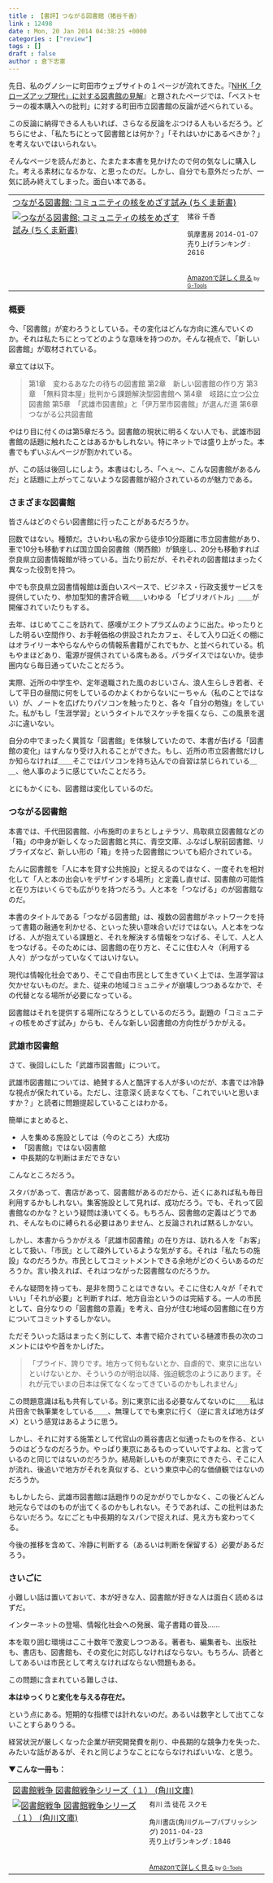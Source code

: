 ```yaml
---
title : 【書評】つながる図書館（猪谷千香）
link : 12498
date : Mon, 20 Jan 2014 04:38:25 +0000
categories : ["review"]
tags : []
draft : false
author : 倉下忠憲
---
```


先日、私のグノシーに町田市ウェブサイトの１ページが流れてきた。『<a href="http://www.city.machida.tokyo.jp/bunka/bunka_geijutsu/cul/cul08library/announce/announce03.html" target="_blank">NHK「クローズアップ現代」に対する図書館の見解</a>』と題されたページでは、「ベストセラーの複本購入への批判」に対する町田市立図書館の反論が述べられている。

この反論に納得できる人もいれば、さらなる反論をぶつける人もいるだろう。どちらにせよ、「私たちにとって図書館とは何か？」「それはいかにあるべきか？」を考えないではいられない。

そんなページを読んだあと、たまたま本書を見かけたので何の気なしに購入した。考える素材になるかな、と思ったのだ。しかし、自分でも意外だったが、一気に読み終えてしまった。面白い本である。

<table  border="0" cellpadding="5"><tr><td colspan="2"><a href="http://www.amazon.co.jp/%E3%81%A4%E3%81%AA%E3%81%8C%E3%82%8B%E5%9B%B3%E6%9B%B8%E9%A4%A8-%E3%82%B3%E3%83%9F%E3%83%A5%E3%83%8B%E3%83%86%E3%82%A3%E3%81%AE%E6%A0%B8%E3%82%92%E3%82%81%E3%81%96%E3%81%99%E8%A9%A6%E3%81%BF-%E3%81%A1%E3%81%8F%E3%81%BE%E6%96%B0%E6%9B%B8-%E7%8C%AA%E8%B0%B7-%E5%8D%83%E9%A6%99/dp/4480067566%3FSubscriptionId%3D15SMZCTB9V8NGR2TW082%26tag%3Drashita1000-22%26linkCode%3Dxm2%26camp%3D2025%26creative%3D165953%26creativeASIN%3D4480067566" target="_top">つながる図書館: コミュニティの核をめざす試み (ちくま新書)</a><img src="http://www.assoc-amazon.jp/e/ir?t=rashita1000-22&l=ur2&o=9" width="1" height="1" style="border: none;" alt="" /></td></tr><tr><td valign="top"><a href="http://www.amazon.co.jp/%E3%81%A4%E3%81%AA%E3%81%8C%E3%82%8B%E5%9B%B3%E6%9B%B8%E9%A4%A8-%E3%82%B3%E3%83%9F%E3%83%A5%E3%83%8B%E3%83%86%E3%82%A3%E3%81%AE%E6%A0%B8%E3%82%92%E3%82%81%E3%81%96%E3%81%99%E8%A9%A6%E3%81%BF-%E3%81%A1%E3%81%8F%E3%81%BE%E6%96%B0%E6%9B%B8-%E7%8C%AA%E8%B0%B7-%E5%8D%83%E9%A6%99/dp/4480067566%3FSubscriptionId%3D15SMZCTB9V8NGR2TW082%26tag%3Drashita1000-22%26linkCode%3Dxm2%26camp%3D2025%26creative%3D165953%26creativeASIN%3D4480067566" target="_top"><img src="http://ecx.images-amazon.com/images/I/41wjJIhV2-L._SL160_.jpg" border="0" alt="つながる図書館: コミュニティの核をめざす試み (ちくま新書)" /></a></td><td valign="top"><font size="-1">猪谷 千香 <br /><br />筑摩書房  2014-01-07<br />売り上げランキング : 2616<br /><br /><br /><a href="http://www.amazon.co.jp/%E3%81%A4%E3%81%AA%E3%81%8C%E3%82%8B%E5%9B%B3%E6%9B%B8%E9%A4%A8-%E3%82%B3%E3%83%9F%E3%83%A5%E3%83%8B%E3%83%86%E3%82%A3%E3%81%AE%E6%A0%B8%E3%82%92%E3%82%81%E3%81%96%E3%81%99%E8%A9%A6%E3%81%BF-%E3%81%A1%E3%81%8F%E3%81%BE%E6%96%B0%E6%9B%B8-%E7%8C%AA%E8%B0%B7-%E5%8D%83%E9%A6%99/dp/4480067566%3FSubscriptionId%3D15SMZCTB9V8NGR2TW082%26tag%3Drashita1000-22%26linkCode%3Dxm2%26camp%3D2025%26creative%3D165953%26creativeASIN%3D4480067566" target="_top">Amazonで詳しく見る</a></font><font size="-2"> by <a href="http://www.goodpic.com/mt/aws/index.html" >G-Tools</a></font></td></tr></table>


<H3>概要</H3>今、「図書館」が変わろうとしている。その変化はどんな方向に進んでいくのか。それは私たちにとってどのような意味を持つのか。そんな視点で、「新しい図書館」が取材されている。

章立ては以下。

<blockquote>
第1章　変わるあなたの待ちの図書館
第2章　新しい図書館の作り方
第3章　「無料貸本屋」批判から課題解決型図書館へ
第4章　岐路に立つ公立図書館
第5章　「武雄市図書館」と「伊万里市図書館」が選んだ道
第6章　つながる公共図書館
</blockquote>

やはり目に付くのは第5章だろう。図書館の現状に明るくない人でも、武雄市図書館の話題に触れたことはあるかもしれない。特にネットでは盛り上がった。本書でもずいぶんページが割かれている。

が、この話は後回しにしよう。本書はむしろ、「へぇ〜、こんな図書館があるんだ」と話題に上がってこないような図書館が紹介されているのが魅力である。

<H3>さまざまな図書館</H3>皆さんはどのぐらい図書館に行ったことがあるだろうか。

回数ではない。種類だ。さいわい私の家から徒歩10分距離に市立図書館があり、車で10分も移動すれば国立国会図書館（関西館）が鎮座し、20分も移動すれば奈良県立図書情報館が待っている。当たり前だが、それぞれの図書館はまったく異なった役割を持つ。

中でも奈良県立図書情報館は面白いスペースで、ビジネス・行政支援サービスを提供していたり、参加型知的書評合戦＿＿いわゆる 「ビブリオバトル」＿＿が開催されていたりもする。

去年、はじめてここを訪れて、感嘆がエクトプラズムのように出た。ゆったりとした明るい空間作り、お手軽価格の併設されたカフェ、そして入り口近くの棚にはオライリー本やらなんやらの情報系書籍がこれでもか、と並べられている。机もやまほどあり、電源が提供されている席もある。パラダイスではないか。徒歩圏内なら毎日通っていたことだろう。

実際、近所の中学生や、定年退職された風のおじいさん、浪人生らしき若者、そして平日の昼間に何をしているのかよくわからないにーちゃん（私のことではない）が、ノートを広げたりパソコンを触ったりと、各々「自分の勉強」をしていた。私がもし「生涯学習」というタイトルでスケッチを描くなら、この風景を選ぶに違いない。

自分の中でまったく異質な「図書館」を体験していたので、本書が告げる「図書館の変化」はすんなり受け入れることができた。もし、近所の市立図書館だけしか知らなければ＿＿そこではパソコンを持ち込んでの自習は禁じられている＿＿、他人事のように感じていたことだろう。

とにもかくにも、図書館は変化しているのだ。
<H3>つながる図書館</H3>本書では、千代田図書館、小布施町のまちとしょテラソ、鳥取県立図書館などの「箱」の中身が新しくなった図書館と共に、青空文庫、ふなばし駅前図書館、リブライズなど、新しい形の「箱」を持った図書館についても紹介されている。

たんに図書館を「人に本を貸す公共施設」と捉えるのではなく、一度それを相対化して「人と本の出会いをデザインする場所」と定義し直せば、図書館の可能性と在り方はいくらでも広がりを持つだろう。人と本を「つなげる」のが図書館なのだ。

本書のタイトルである「つながる図書館」は、複数の図書館がネットワークを持って書籍の融通を利かせる、といった狭い意味合いだけではない。人と本をつなげる、人が抱えている課題と、それを解決する情報をつなげる、そして、人と人をつなげる。そのためには、図書館の在り方と、そこに住む人々（利用する人々）がつながっていなくてはいけない。

現代は情報化社会であり、そこで自由市民として生きていく上では、生涯学習は欠かせないものだ。また、従来の地域コミュニティが崩壊しつつあるなかで、その代替となる場所が必要になっている。

図書館はそれを提供する場所になろうとしているのだろう。副題の「コミュニティの核をめざす試み」からも、そんな新しい図書館の方向性がうかがえる。

<H3>武雄市図書館</H3>さて、後回しにした「武雄市図書館」について。

武雄市図書館については、絶賛する人と酷評する人が多いのだが、本書では冷静な視点が保たれている。ただし、注意深く読まなくても、「これでいいと思いますか？」と読者に問題提起していることはわかる。

簡単にまとめると、

<ul>
	<li>人を集める施設としては（今のところ）大成功</li>
	<li>「図書館」ではない図書館</li>
	<li>中長期的な判断はまだできない</li>
</ul>

こんなところだろう。

スタバがあって、書店があって、図書館があるのだから、近くにあれば私も毎日利用するかもしれない。集客施設として見れば、成功だろう。でも、それって図書館なのかな？という疑問は湧いてくる。もちろん、図書館の定義はどうであれ、そんなものに縛られる必要はありません、と反論されれば黙るしかない。

しかし、本書からうかがえる「武雄市図書館」の在り方は、訪れる人を「お客」として扱い、「市民」として疎外しているような気がする。それは「私たちの施設」なのだろうか。市民としてコミットメントできる余地がどのくらいあるのだろうか。言い換えれば、それはつながった図書館なのだろうか。

そんな疑問を持っても、是非を問うことはできない。そこに住む人々が「それでいい」「それが必要」と判断すれば、地方自治というのは完結する。一人の市民として、自分なりの「図書館の意義」を考え、自分が住む地域の図書館に在り方についてコミットするしかない。

ただそういった話はまったく別にして、本書で紹介されている樋渡市長の次のコメントにはやや首をかしげた。

<blockquote>
「プライド、誇りです。地方って何もないとか、自虐的で、東京に出ないといけないとか、そういうのが明治以降、強迫観念のようにあります。それが元でいまの日本は保てなくなってきているのかもしれません」
</blockquote>

この問題意識は私も共有している。別に東京に出る必要なんてないのに＿＿私は片田舎で執筆業をしている＿＿、無理してでも東京に行く（逆に言えば地方はダメ）という感覚はあるように思う。

しかし、それに対する施策として代官山の蔦谷書店と似通ったものを作る、というのはどうなのだろうか。やっぱり東京にあるものっていいですよね、と言っているのと同じではないのだろうか。結局新しいものが東京にできたら、そこに人が流れ、後追いで地方がそれを真似する、という東京中心的な価値観ではないのだろうか。

もしかしたら、武雄市図書館は話題作りの足かがりでしかなく、この後どんどん地元ならではのものが出てくるのかもしれない。そうであれば、この批判はあたらないだろう。なにごとも中長期的なスパンで捉えれば、見え方も変わってくる。

今後の推移を含めて、冷静に判断する（あるいは判断を保留する）必要があるだろう。
<H3>さいごに</H3>小難しい話は置いておいて、本が好きな人、図書館が好きな人は面白く読めるはずだ。

インターネットの登場、情報化社会への発展、電子書籍の普及……

本を取り囲む環境はここ十数年で激変しつつある。著者も、編集者も、出版社も、書店も、図書館も、その変化に対応しなければならない。もちろん、読者としてあるいは市民として考えなければならない問題もある。

この問題に含まれている難しさは、

<strong>本はゆっくりと変化を与える存在だ。</strong>

という点にある。短期的な指標では計れないのだ。あるいは数字として出てこないことすらありうる。

経営状況が厳しくなった企業が研究開発費を削り、中長期的な競争力を失った、みたいな話があるが、それと同じようなことにならなければいいな、と思う。

<strong>▼こんな一冊も：</strong>
<table  border="0" cellpadding="5"><tr><td colspan="2"><a href="http://www.amazon.co.jp/%E5%9B%B3%E6%9B%B8%E9%A4%A8%E6%88%A6%E4%BA%89-%E5%9B%B3%E6%9B%B8%E9%A4%A8%E6%88%A6%E4%BA%89%E3%82%B7%E3%83%AA%E3%83%BC%E3%82%BA%EF%BC%88%EF%BC%91%EF%BC%89-%E8%A7%92%E5%B7%9D%E6%96%87%E5%BA%AB-%E6%9C%89%E5%B7%9D-%E6%B5%A9/dp/4043898053%3FSubscriptionId%3D15SMZCTB9V8NGR2TW082%26tag%3Drashita1000-22%26linkCode%3Dxm2%26camp%3D2025%26creative%3D165953%26creativeASIN%3D4043898053" target="_top">図書館戦争  図書館戦争シリーズ（１） (角川文庫)</a><img src="http://www.assoc-amazon.jp/e/ir?t=rashita1000-22&l=ur2&o=9" width="1" height="1" style="border: none;" alt="" /></td></tr><tr><td valign="top"><a href="http://www.amazon.co.jp/%E5%9B%B3%E6%9B%B8%E9%A4%A8%E6%88%A6%E4%BA%89-%E5%9B%B3%E6%9B%B8%E9%A4%A8%E6%88%A6%E4%BA%89%E3%82%B7%E3%83%AA%E3%83%BC%E3%82%BA%EF%BC%88%EF%BC%91%EF%BC%89-%E8%A7%92%E5%B7%9D%E6%96%87%E5%BA%AB-%E6%9C%89%E5%B7%9D-%E6%B5%A9/dp/4043898053%3FSubscriptionId%3D15SMZCTB9V8NGR2TW082%26tag%3Drashita1000-22%26linkCode%3Dxm2%26camp%3D2025%26creative%3D165953%26creativeASIN%3D4043898053" target="_top"><img src="http://ecx.images-amazon.com/images/I/61npb0oxjdL._SL160_.jpg" border="0" alt="図書館戦争  図書館戦争シリーズ（１） (角川文庫)" /></a></td><td valign="top"><font size="-1">有川 浩 徒花 スクモ <br /><br />角川書店(角川グループパブリッシング)  2011-04-23<br />売り上げランキング : 1846<br /><br /><br /><a href="http://www.amazon.co.jp/%E5%9B%B3%E6%9B%B8%E9%A4%A8%E6%88%A6%E4%BA%89-%E5%9B%B3%E6%9B%B8%E9%A4%A8%E6%88%A6%E4%BA%89%E3%82%B7%E3%83%AA%E3%83%BC%E3%82%BA%EF%BC%88%EF%BC%91%EF%BC%89-%E8%A7%92%E5%B7%9D%E6%96%87%E5%BA%AB-%E6%9C%89%E5%B7%9D-%E6%B5%A9/dp/4043898053%3FSubscriptionId%3D15SMZCTB9V8NGR2TW082%26tag%3Drashita1000-22%26linkCode%3Dxm2%26camp%3D2025%26creative%3D165953%26creativeASIN%3D4043898053" target="_top">Amazonで詳しく見る</a></font><font size="-2"> by <a href="http://www.goodpic.com/mt/aws/index.html" >G-Tools</a></font></td></tr></table>
